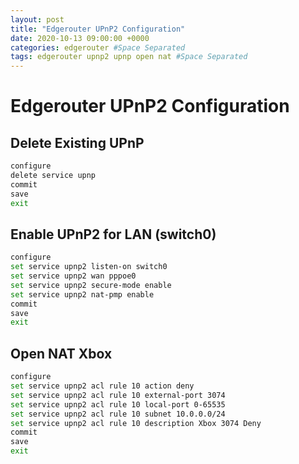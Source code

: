 ```yaml
---
layout: post
title: "Edgerouter UPnP2 Configuration"
date: 2020-10-13 09:00:00 +0000
categories: edgerouter #Space Separated
tags: edgerouter upnp2 upnp open nat #Space Separated
---
```


# Edgerouter UPnP2 Configuration

## Delete Existing UPnP

```sh
configure
delete service upnp
commit
save
exit
```

## Enable UPnP2 for LAN (switch0)

```sh
configure
set service upnp2 listen-on switch0
set service upnp2 wan pppoe0
set service upnp2 secure-mode enable
set service upnp2 nat-pmp enable
commit
save
exit
```

## Open NAT Xbox

```sh
configure
set service upnp2 acl rule 10 action deny
set service upnp2 acl rule 10 external-port 3074
set service upnp2 acl rule 10 local-port 0-65535
set service upnp2 acl rule 10 subnet 10.0.0.0/24
set service upnp2 acl rule 10 description Xbox 3074 Deny
commit
save
exit
```
